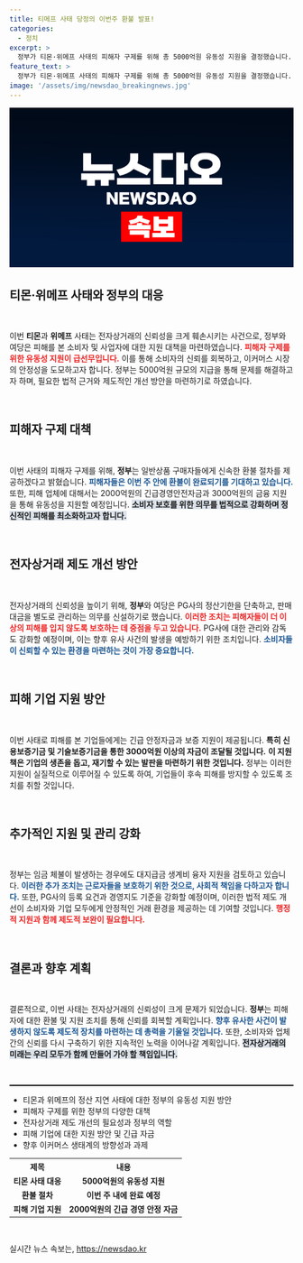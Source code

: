 ```yaml
---
title: 티메프 사태 당정의 이번주 환불 발표!
categories:
  - 정치
excerpt: >
  정부가 티몬·위메프 사태의 피해자 구제를 위해 총 5000억원 유동성 지원을 결정했습니다. 이번 주 안에 환불 절차를 완료하고, 전자상거래 제도 개선도 추진합니다. 소비자 보호를 위한 강력한 대책이 드디어 시행됩니다!
feature_text: >
  정부가 티몬·위메프 사태의 피해자 구제를 위해 총 5000억원 유동성 지원을 결정했습니다. 이번 주 안에 환불 절차를 완료하고, 전자상거래 제도 개선도 추진합니다. 소비자 보호를 위한 강력한 대책이 드디어 시행됩니다!
image: '/assets/img/newsdao_breakingnews.jpg'
---
```


<p><img src="/assets/img/newsdao_breakingnews.jpg" alt="pcversion 속보" /></p>

<h2 data-ke-size="size26">티몬·위메프 사태와 정부의 대응</h2>

<p data-ke-size="size16">&nbsp;</p>

<p>이번 <b>티몬</b>과 <b>위메프</b> 사태는 전자상거래의 신뢰성을 크게 훼손시키는 사건으로, 정부와 여당은 피해를 본 소비자 및 사업자에 대한 지원 대책을 마련하였습니다. <b><span style="color: #ee2323;">피해자 구제를 위한 유동성 지원이 급선무입니다.</span></b> 이를 통해 소비자의 신뢰를 회복하고, 이커머스 시장의 안정성을 도모하고자 합니다. 정부는 5000억원 규모의 지급을 통해 문제를 해결하고자 하며, 필요한 법적 근거와 제도적인 개선 방안을 마련하기로 하였습니다. </p>

<p data-ke-size="size16">&nbsp;</p>

<h2 data-ke-size="size26">피해자 구제 대책</h2>

<p data-ke-size="size16">&nbsp;</p>

<p>이번 사태의 피해자 구제를 위해, <b>정부</b>는 일반상품 구매자들에게 신속한 환불 절차를 제공하겠다고 밝혔습니다. <b><span style="color: #1a5490;">피해자들은 이번 주 안에 환불이 완료되기를 기대하고 있습니다.</span></b> 또한, 피해 업체에 대해서는 2000억원의 긴급경영안전자금과 3000억원의 금융 지원을 통해 유동성을 지원할 예정입니다. <b><span style="background-color: #21538527;">소비자 보호를 위한 의무를 법적으로 강화하며 정신적인 피해를 최소화하고자 합니다.</span></b></p>

<p data-ke-size="size16">&nbsp;</p>

<h2 data-ke-size="size26">전자상거래 제도 개선 방안</h2>

<p data-ke-size="size16">&nbsp;</p>

<p>전자상거래의 신뢰성을 높이기 위해, <b>정부</b>와 여당은 PG사의 정산기한을 단축하고, 판매대금을 별도로 관리하는 의무를 신설하기로 했습니다. <b><span style="color: #ee2323;">이러한 조치는 피해자들이 더 이상의 피해를 입지 않도록 보호하는 데 중점을 두고 있습니다.</span></b> PG사에 대한 관리와 감독도 강화할 예정이며, 이는 향후 유사 사건의 발생을 예방하기 위한 조치입니다. <b><span style="color: #1a5490;">소비자들이 신뢰할 수 있는 환경을 마련하는 것이 가장 중요합니다.</span></b> </p>

<p data-ke-size="size16">&nbsp;</p>

<h2 data-ke-size="size26">피해 기업 지원 방안</h2>

<p data-ke-size="size16">&nbsp;</p>

<p>이번 사태로 피해를 본 기업들에게는 긴급 안정자금과 보증 지원이 제공됩니다. <b>특히 신용보증기금 및 기술보증기금을 통한 3000억원 이상의 자금이 조달될 것입니다.</b> <b><span style="backgrund-color: #21538527;">이 지원책은 기업의 생존을 돕고, 재기할 수 있는 발판을 마련하기 위한 것입니다.</span></b> 정부는 이러한 지원이 실질적으로 이루어질 수 있도록 하여, 기업들이 후속 피해를 방지할 수 있도록 조치를 취할 것입니다. </p>

<p data-ke-size="size16">&nbsp;</p>

<h2 data-ke-size="size26">추가적인 지원 및 관리 강화</h2>

<p data-ke-size="size16">&nbsp;</p>

<p>정부는 임금 체불이 발생하는 경우에도 대지급금 생계비 융자 지원을 검토하고 있습니다. <b><span style="color: #1a5490;">이러한 추가 조치는 근로자들을 보호하기 위한 것으로, 사회적 책임을 다하고자 합니다.</span></b> 또한, PG사의 등록 요건과 경영지도 기준을 강화할 예정이며, 이러한 법적 제도 개선이 소비자와 기업 모두에게 안정적인 거래 환경을 제공하는 데 기여할 것입니다. <b><span style="color: #ee2323;">행정적 지원과 함께 제도적 보완이 필요합니다.</span></b></p>

<p data-ke-size="size16">&nbsp;</p> 

<h2 data-ke-size="size26">결론과 향후 계획</h2>

<p data-ke-size="size16">&nbsp;</p>

<p>결론적으로, 이번 사태는 전자상거래의 신뢰성이 크게 문제가 되었습니다. <b>정부</b>는 피해자에 대한 환불 및 지원 조치를 통해 신뢰를 회복할 계획입니다. <b><span style="color: #1a5490;">향후 유사한 사건이 발생하지 않도록 제도적 장치를 마련하는 데 총력을 기울일 것입니다.</span></b> 또한, 소비자와 업체 간의 신뢰를 다시 구축하기 위한 지속적인 노력을 이어나갈 계획입니다. <b><span style="background-color: #21538527;">전자상거래의 미래는 우리 모두가 함께 만들어 가야 할 책임입니다.</span></b></p>

<p data-ke-size="size16">&nbsp;</p>

<hr style="height: 2px; border: none; background-color: #000;">

<ul>
    <li>티몬과 위메프의 정산 지연 사태에 대한 정부의 유동성 지원 방안</li>
    <li>피해자 구제를 위한 정부의 다양한 대책</li>
    <li>전자상거래 제도 개선의 필요성과 정부의 역할</li>
    <li>피해 기업에 대한 지원 방안 및 긴급 자금</li>
    <li>향후 이커머스 생태계의 방향성과 과제</li>
</ul> 

<table style="width:100%;">
    <tr>
        <th style="text-align: center; height: 17px;"><b>제목</b></th>
        <th style="text-align: center; height: 17px;"><b>내용</b></th>
    </tr>
    <tr>
        <td style="text-align: center; height: 17px;"><b>티몬 사태 대응</b></td>
        <td style="text-align: center; height: 17px;"><b>5000억원의 유동성 지원</b></td>
    </tr>
    <tr>
        <td style="text-align: center; height: 17px;"><b>환불 절차</b></td>
        <td style="text-align: center; height: 17px;"><b>이번 주 내에 완료 예정</b></td>
    </tr>
    <tr>
        <td style="text-align: center; height: 17px;"><b>피해 기업 지원</b></td>
        <td style="text-align: center; height: 17px;"><b>2000억원의 긴급 경영 안정 자금</b></td>
    </tr>
</table>

<p data-ke-size="size16">&nbsp;</p>
실시간 뉴스 속보는, <a href="https://newsdao.kr" rel="dofollow">https://newsdao.kr</a>


